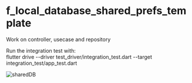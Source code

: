 # f_local_database_shared_prefs_template

Work on controller, usecase and repository

Run the integration test with:  
flutter drive --driver test_driver/integration_test.dart --target integration_test/app_test.dart

![sharedDB](https://user-images.githubusercontent.com/4458129/167259641-3bee1263-342b-4156-be66-49e7dd3e3c27.gif)
